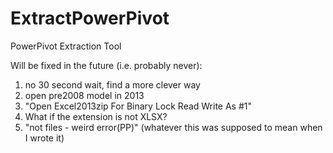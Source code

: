 # ExtractPowerPivot
PowerPivot Extraction Tool

Will be fixed in the future (i.e. probably never):

1. no 30 second wait, find a more clever way
2. open pre2008 model in 2013
3. "Open Excel2013zip For Binary Lock Read Write As #1"
4. What if the extension is not XLSX?
5. "not files - weird error(PP)" (whatever this was supposed to mean when I wrote it)
